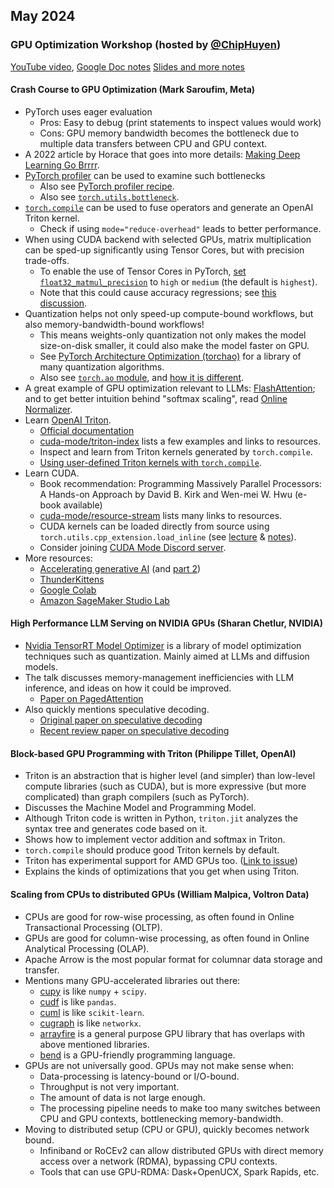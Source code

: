 ## May 2024

### GPU Optimization Workshop (hosted by [@ChipHuyen](https://github.com/chiphuyen))

[YouTube video](https://www.youtube.com/watch?v=v_q2JTIqE20),
[Google Doc notes](https://docs.google.com/document/d/1TR_5Ax0rPqTj8I2sA7MH-aa4J7TUUt4Ji9272OP8ZJg/edit)
[Slides and more notes](https://github.com/mlops-discord/gpu-optimization-workshop)

#### Crash Course to GPU Optimization (Mark Saroufim, Meta)

- PyTorch uses eager evaluation
  - Pros: Easy to debug (print statements to inspect values would work)
  - Cons: GPU memory bandwidth becomes the bottleneck due to multiple data transfers between CPU and GPU context.
- A 2022 article by Horace that goes into more details: [Making Deep Learning Go Brrrr](https://horace.io/brrr_intro.html).
- [PyTorch profiler](https://pytorch.org/docs/stable/profiler.html) can be used to examine such bottlenecks
  - Also see [PyTorch profiler recipe](https://pytorch.org/tutorials/recipes/recipes/profiler_recipe.html).
  - Also see [`torch.utils.bottleneck`](https://pytorch.org/docs/stable/bottleneck.html).
- [`torch.compile`](https://pytorch.org/docs/stable/torch.compiler.html) can be used to fuse operators and generate an OpenAI Triton kernel.
  - Check if using `mode="reduce-overhead"` leads to better performance.
- When using CUDA backend with selected GPUs, matrix multiplication can be sped-up significantly using Tensor Cores, but with precision trade-offs.
  - To enable the use of Tensor Cores in PyTorch, [set `float32_matmul_precision`](https://pytorch.org/docs/stable/generated/torch.set_float32_matmul_precision.html) to `high` or `medium` (the default is `highest`).
  - Note that this could cause accuracy regressions; see [this discussion](https://dev-discuss.pytorch.org/t/pytorch-and-tensorfloat32/504).
- Quantization helps not only speed-up compute-bound workflows, but also memory-bandwidth-bound workflows!
  - This means weights-only quantization not only makes the model size-on-disk smaller, it could also make the model faster on GPU.
  - See [PyTorch Architecture Optimization (torchao)](https://github.com/pytorch/ao) for a library of many quantization algorithms.
  - Also see [`torch.ao` module](https://pytorch.org/docs/stable/quantization.html), and [how it is different](https://discuss.pytorch.org/t/is-torch-ao-quantization-being-migrated-to-torchao-quantization/203539).
- A great example of GPU optimization relevant to LLMs: [FlashAttention](https://arxiv.org/abs/2205.14135); and to get better intuition behind "softmax scaling", read [Online Normalizer](https://arxiv.org/abs/1805.02867).
- Learn [OpenAI Triton](https://github.com/triton-lang/triton).
  - [Official documentation](https://triton-lang.org/main/getting-started/tutorials/index.html)
  - [cuda-mode/triton-index](https://github.com/cuda-mode/triton-index) lists a few examples and links to resources.
  - Inspect and learn from Triton kernels generated by `torch.compile`.
  - [Using user-defined Triton kernels with `torch.compile`](https://pytorch.org/tutorials/recipes/torch_compile_user_defined_triton_kernel_tutorial.html).
- Learn CUDA.
  - Book recommendation: Programming Massively Parallel Processors: A Hands-on Approach by David B. Kirk and Wen-mei W. Hwu (e-book available)
  - [cuda-mode/resource-stream](https://github.com/cuda-mode/resource-stream) lists many links to resources.
  - CUDA kernels can be loaded directly from source using `torch.utils.cpp_extension.load_inline` (see [lecture](https://www.youtube.com/watch?v=LuhJEEJQgUM) & [notes](https://github.com/cuda-mode/lectures/blob/main/lecture_001/load_inline.py)).
  - Consider joining [CUDA Mode Discord server](https://discord.gg/cudamode).
- More resources:
  - [Accelerating generative AI](https://pytorch.org/blog/accelerating-generative-ai) (and [part 2](https://pytorch.org/blog/accelerating-generative-ai-2))
  - [ThunderKittens](https://github.com/HazyResearch/ThunderKittens)
  - [Google Colab](https://colab.research.google.com/)
  - [Amazon SageMaker Studio Lab](https://studiolab.sagemaker.aws/)

#### High Performance LLM Serving on NVIDIA GPUs (Sharan Chetlur, NVIDIA)

- [Nvidia TensorRT Model Optimizer](https://github.com/NVIDIA/TensorRT-Model-Optimizer) is a library of model optimization techniques such as quantization. Mainly aimed at LLMs and diffusion models.
- The talk discusses memory-management inefficiencies with LLM inference, and ideas on how it could be improved.
  - [Paper on PagedAttention](https://arxiv.org/abs/2309.06180)
- Also quickly mentions speculative decoding.
  - [Original paper on speculative decoding](https://arxiv.org/abs/2302.01318)
  - [Recent review paper on speculative decoding](https://arxiv.org/abs/2402.01528v1)

#### Block-based GPU Programming with Triton (Philippe Tillet, OpenAI)

- Triton is an abstraction that is higher level (and simpler) than low-level compute libraries (such as CUDA), but is more expressive (but more complicated) than graph compilers (such as PyTorch).
- Discusses the Machine Model and Programming Model.
- Although Triton code is written in Python, `triton.jit` analyzes the syntax tree and generates code based on it.
- Shows how to implement vector addition and softmax in Triton.
- `torch.compile` should produce good Triton kernels by default.
- Triton has experimental support for AMD GPUs too. ([Link to issue](https://github.com/triton-lang/triton/issues/46))
- Explains the kinds of optimizations that you get when using Triton.

#### Scaling from CPUs to distributed GPUs (William Malpica, Voltron Data)

- CPUs are good for row-wise processing, as often found in Online Transactional Processing (OLTP).
- GPUs are good for column-wise processing, as often found in Online Analytical Processing (OLAP).
- Apache Arrow is the most popular format for columnar data storage and transfer.
- Mentions many GPU-accelerated libraries out there:
  - [cupy](https://github.com/cupy/cupy) is like `numpy` + `scipy`.
  - [cudf](https://github.com/rapidsai/cudf) is like `pandas`.
  - [cuml](https://github.com/rapidsai/cuml) is like `scikit-learn`.
  - [cugraph](https://github.com/rapidsai/cugraph) is like `networkx`.
  - [arrayfire](https://github.com/arrayfire/arrayfire) is a general purpose GPU library that has overlaps with above mentioned libraries.
  - [bend](https://github.com/HigherOrderCO/Bend) is a GPU-friendly programming language.
- GPUs are not universally good. GPUs may not make sense when:
  - Data-processing is latency-bound or I/O-bound.
  - Throughput is not very important.
  - The amount of data is not large enough.
  - The processing pipeline needs to make too many switches between CPU and GPU contexts, bottlenecking memory-bandwidth.
- Moving to distributed setup (CPU or GPU), quickly becomes network bound.
  - Infiniband or RoCEv2 can allow distributed GPUs with direct memory access over a network (RDMA), bypassing CPU contexts.
  - Tools that can use GPU-RDMA: Dask+OpenUCX, Spark Rapids, etc.

